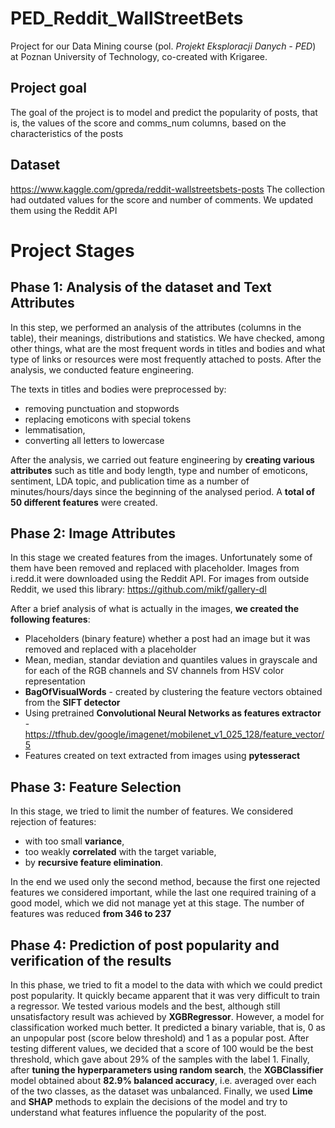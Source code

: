 # PED_Reddit_WallStreetBets
Project for our Data Mining course (pol. *Projekt Eksploracji Danych - PED*) at Poznan University of Technology, co-created with Krigaree.

## Project goal
The goal of the project is to model and predict the popularity of posts, that is, the values of the score and comms_num columns, based on the characteristics of the posts

## Dataset
https://www.kaggle.com/gpreda/reddit-wallstreetsbets-posts
The collection had outdated values for the score and number of comments. We updated them using the Reddit API


# Project Stages

## Phase 1: Analysis of the dataset and Text Attributes
In this step, we performed an analysis of the attributes (columns in the table), their meanings, distributions and statistics. We have checked, among other things, what are the most frequent words in titles and bodies and what type of links or resources were most frequently attached to posts. After the analysis, we conducted feature engineering.

The texts in titles and bodies were preprocessed by:
- removing punctuation and stopwords
- replacing emoticons with special tokens
- lemmatisation,
- converting all letters to lowercase

After the analysis, we carried out feature engineering by **creating various attributes** such as title and body length, type and number of emoticons, sentiment, LDA topic, and publication time as a number of minutes/hours/days since the beginning of the analysed period. A **total of 50 different features** were created.


## Phase 2: Image Attributes
In this stage we created features from the images. Unfortunately some of them have been removed and replaced with placeholder. Images from i.redd.it were downloaded using the Reddit API. For images from outside Reddit, we used this library: https://github.com/mikf/gallery-dl

After a brief analysis of what is actually in the images, **we created the following features**:
- Placeholders (binary feature) whether a post had an image but it was removed and replaced with a placeholder 
- Mean, median, standar deviation and quantiles values in grayscale and for each of the RGB channels and SV channels from HSV color representation
- **BagOfVisualWords** - created by clustering the feature vectors obtained from the **SIFT detector**
- Using pretrained **Convolutional Neural Networks as features extractor** - https://tfhub.dev/google/imagenet/mobilenet_v1_025_128/feature_vector/5
- Features created on text extracted from images using **pytesseract**


## Phase 3: Feature Selection
In this stage, we tried to limit the number of features. We considered rejection of features:
- with too small **variance**,
- too weakly **correlated** with the target variable,
- by **recursive feature elimination**.

In the end we used only the second method, because the first one rejected features we considered important, while the last one required training of a good model, which we did not manage yet at this stage.
The number of features was reduced **from 346 to 237**


## Phase 4: Prediction of post popularity and verification of the results
In this phase, we tried to fit a model to the data with which we could predict post popularity. It quickly became apparent that it was very difficult to train a regressor. We tested various models and the best, although still unsatisfactory result was achieved by **XGBRegressor**.
However, a model for classification worked much better. It predicted a binary variable, that is, 0 as an unpopular post (score below threshold) and 1 as a popular post.
After testing different values, we decided that a score of 100 would be the best threshold, which gave about 29% of the samples with the label 1. Finally, after **tuning the hyperparameters using random search**, the **XGBClassifier** model obtained about **82.9% balanced accuracy**, i.e. averaged over each of the two classes, as the dataset was unbalanced.
Finally, we used **Lime** and **SHAP** methods to explain the decisions of the model and try to understand what features influence the popularity of the post.
